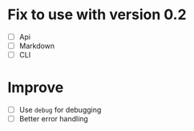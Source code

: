 # Fix to use with version 0.2

- [ ] Api
- [ ] Markdown
- [ ] CLI

# Improve

- [ ] Use ```debug``` for debugging
- [ ] Better error handling
